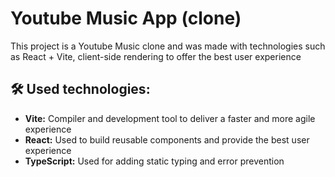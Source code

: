 # Youtube Music App (clone) 
This project is a Youtube Music clone and was made with technologies such as React + Vite, client-side rendering to offer the best user experience

## 🛠️ Used technologies:
- **Vite:** Compiler and development tool to deliver a faster and more agile experience
- **React:** Used to build reusable components and provide the best user experience
- **TypeScript:** Used for adding static typing and error prevention
